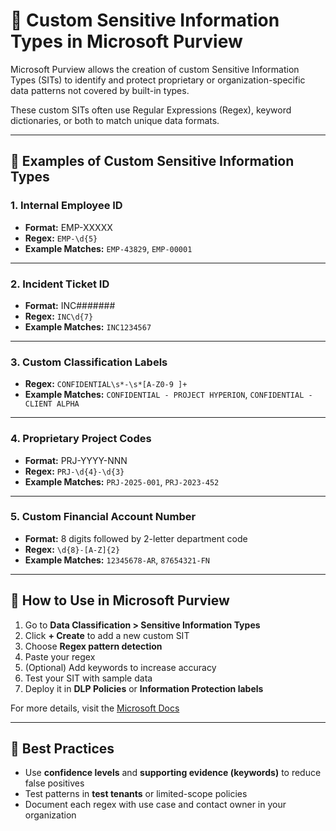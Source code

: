 
# 🔐 Custom Sensitive Information Types in Microsoft Purview

Microsoft Purview allows the creation of custom Sensitive Information Types (SITs) to identify and protect proprietary or organization-specific data patterns not covered by built-in types.

These custom SITs often use Regular Expressions (Regex), keyword dictionaries, or both to match unique data formats.

---

## 📘 Examples of Custom Sensitive Information Types

### 1. Internal Employee ID
- **Format:** EMP-XXXXX
- **Regex:** `EMP-\d{5}`
- **Example Matches:** `EMP-43829`, `EMP-00001`

---

### 2. Incident Ticket ID
- **Format:** INC#######
- **Regex:** `INC\d{7}`
- **Example Matches:** `INC1234567`

---

### 3. Custom Classification Labels
- **Regex:** `CONFIDENTIAL\s*-\s*[A-Z0-9 ]+`
- **Example Matches:** `CONFIDENTIAL - PROJECT HYPERION`, `CONFIDENTIAL - CLIENT ALPHA`

---

### 4. Proprietary Project Codes
- **Format:** PRJ-YYYY-NNN
- **Regex:** `PRJ-\d{4}-\d{3}`
- **Example Matches:** `PRJ-2025-001`, `PRJ-2023-452`

---

### 5. Custom Financial Account Number
- **Format:** 8 digits followed by 2-letter department code
- **Regex:** `\d{8}-[A-Z]{2}`
- **Example Matches:** `12345678-AR`, `87654321-FN`

---

## 📎 How to Use in Microsoft Purview

1. Go to **Data Classification > Sensitive Information Types**
2. Click **+ Create** to add a new custom SIT
3. Choose **Regex pattern detection**
4. Paste your regex
5. (Optional) Add keywords to increase accuracy
6. Test your SIT with sample data
7. Deploy it in **DLP Policies** or **Information Protection labels**

For more details, visit the [Microsoft Docs](https://learn.microsoft.com/en-us/microsoft-365/compliance/sensitive-information-type-learn-about?view=o365-worldwide)

---

## 🧠 Best Practices

- Use **confidence levels** and **supporting evidence (keywords)** to reduce false positives
- Test patterns in **test tenants** or limited-scope policies
- Document each regex with use case and contact owner in your organization
